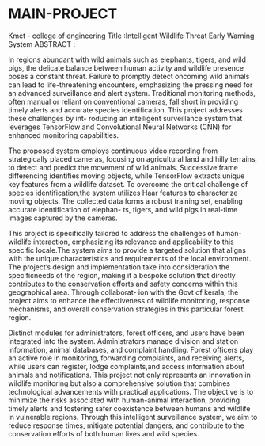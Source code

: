 # MAIN-PROJECT
Kmct - college of engineering
                                                              Title :Intelligent Wildlife Threat Early Warning System
ABSTRACT :

In regions abundant with wild animals such as elephants, tigers, and wild pigs, the delicate balance between human activity and wildlife presence poses a constant threat. Failure to
promptly detect oncoming wild animals can lead to life-threatening encounters, emphasizing the pressing need for an advanced surveillance and alert system. Traditional monitoring
methods, often manual or reliant on conventional cameras, fall short in providing timely alerts and accurate species identification. This project addresses these challenges by int-
roducing an intelligent surveillance system that leverages TensorFlow and Convolutional Neural Networks (CNN) for enhanced monitoring capabilities.

The proposed system employs continuous video recording from strategically placed cameras, focusing on agricultural land and hilly terrains, to detect and predict the movement of 
wild animals. Successive frame differencing identifies moving objects, while TensorFlow extracts unique key features from a wildlife dataset. To overcome the critical challenge of 
species identification,the system utilizes Haar features to characterize moving objects. The collected data forms a robust training set, enabling accurate identification of elephan-
ts, tigers, and wild pigs in real-time images captured by the cameras.

This project is specifically tailored to address the challenges of human-wildlife interaction, emphasizing its relevance and applicability to this specific locale.The system aims to 
provide a targeted solution that aligns with the unique characteristics and requirements of the local environment. The project’s design and implementation take into consideration the 
specificneeds of the region, making it a bespoke solution that directly contributes to the conservation efforts and safety concerns within this geographical area. Through collaborat-
ion with the Govt of kerala, the project aims to enhance the effectiveness of wildlife monitoring, response mechanisms, and overall conservation strategies in this particular forest 
region.

Distinct modules for administrators, forest officers, and users have been integrated into the system. Administrators manage division and station information, animal databases, and 
complaint handling. Forest officers play an active role in monitoring, forwarding complaints, and receiving alerts, while users can register, lodge complaints,and access information 
about animals and notifications. This project not only represents an innovation in wildlife monitoring but also a comprehensive solution that combines technological advancements with
practical applications. The objective is to minimize the risks associated with human-animal interaction, providing timely alerts and fostering safer coexistence between humans and
wildlife in vulnerable regions. Through this intelligent surveillance system, we aim to reduce response times, mitigate potential dangers, and contribute to the conservation efforts 
of both human lives and wild species.
